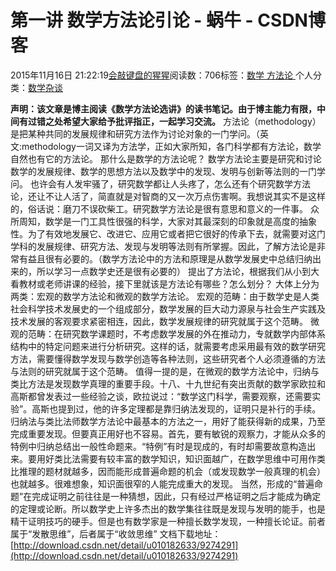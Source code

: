 
# 第一讲 数学方法论引论 - 蜗牛 - CSDN博客


2015年11月16日 21:22:19[会敲键盘的猩猩](https://me.csdn.net/u010182633)阅读数：706标签：[数学																](https://so.csdn.net/so/search/s.do?q=数学&t=blog)[方法论																](https://so.csdn.net/so/search/s.do?q=方法论&t=blog)[
							](https://so.csdn.net/so/search/s.do?q=数学&t=blog)个人分类：[数学杂谈																](https://blog.csdn.net/u010182633/article/category/5957129)


**声明：该文章是博主阅读《数学方法论选讲》的读书笔记。由于博主能力有限，中间有过错之处希望大家给予批评指正，一起学习交流。**
方法论（methodology）是把某种共同的发展规律和研究方法作为讨论对象的一门学问。（英文:methodology一词又译为方法学，正如大家所知，各门科学都有方法论，数学自然也有它的方法论。
那什么是数学的方法论呢？
数学方法论主要是研究和讨论数学的发展规律、数学的思想方法以及数学中的发现、发明与创新等法则的一门学问。
也许会有人发牢骚了，研究数学都让人头疼了，怎么还有个研究数学方法论，还让不让人活了，简直就是对智商的又一次万点伤害啊。我想说其实不是这样的，俗话说：磨刀不误砍柴工。研究数学方法论是很有意思和意义的一件事。
众所周知，数学是一门工具性很强的科学，大家对其最深刻的印象就是高度的抽象性。为了有效地发展它、改进它、应用它或者把它很好的传承下去，就需要对这门学科的发展规律、研究方法、发现与发明等法则有所掌握。因此，了解方法论是非常有益且很有必要的。（数学方法论中的方法和原理是从数学发展史中总结归纳出来的，所以学习一点数学史还是很有必要的）
提出了方法论，根据我们从小到大看教材或老师讲课的经验，接下里就该是方法论有哪些？怎么划分？
大体上分为两类：宏观的数学方法论和微观的数学方法论。
宏观的范畴：由于数学史是人类社会科学技术发展史的一个组成部分，数学发展的巨大动力源泉与社会生产实践及技术发展的客观要求紧密相连，因此，数学发展规律的研究就属于这个范畴。
微观的范畴：在研究数学课题时，不考虑数学发展的外在推动力，专就数学内部体系结构中的特定问题来进行分析研究。这样的话，就需要考虑采用最有效的数学研究方法，需要懂得数学发现与数学创造等各种法则，这些研究者个人必须遵循的方法与法则的研究就属于这个范畴。
值得一提的是，在微观的数学方法论中，归纳与类比方法是发现数学真理的重要手段。十八、十九世纪有突出贡献的数学家欧拉和高斯都曾发表过一些经验之谈，欧拉说过：“数学这门科学，需要观察，还需要实验”。高斯也提到过，他的许多定理都是靠归纳法发现的，证明只是补行的手续。
归纳法与类比法师数学方法论中最基本的方法之一，用好了能获得新的成果，乃至完成重要发现。但要真正用好也不容易。首先，要有敏锐的观察力，才能从众多的特例中归纳总结出一般性命题来。“特例”有时是现成的，有时却需要故意构造出来。要用好类比法需要有较丰富的数学知识，知识面越广，在数学思维中可用作类比推理的题材就越多，因而能形成普遍命题的机会（或发现数学一般真理的机会）也就越多。很难想象，知识面很窄的人能完成重大的发现。
当然，形成的“普遍命题”在完成证明之前往往是一种猜想，因此，只有经过严格证明之后才能成为确定的定理或论断。所以数学史上许多杰出的数学集往往既是发现与发明的能手，也是精干证明技巧的硬手。但是也有数学家是一种擅长数学发现，一种擅长论证。前者属于“发散思维”，后者属于“收敛思维”
文档下载地址：[http://download.csdn.net/detail/u010182633/9274291](http://download.csdn.net/detail/u010182633/9274291)

